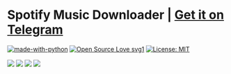 # Spotify Music Downloader | **<a href="https://telegram.me/SpotifyMusicDownloaderBot"><b>Get it on Telegram</b></a>**

[![made-with-python](https://img.shields.io/badge/Made%20with-Python-1f425f.svg)](https://www.python.org/) [![Open Source Love svg1](https://badges.frapsoft.com/os/v1/open-source.svg?v=103)](https://github.com/ellerbrock/open-source-badges/) [![License: MIT](https://img.shields.io/badge/License-MIT-yellow.svg)](https://opensource.org/licenses/MIT)

<img align="center" src="https://raw.githubusercontent.com/artyshko/smd/telegram-unstable/Data/header1.png">
<img align="center" src="https://raw.githubusercontent.com/artyshko/smd/telegram-unstable/Data/header2.png">
<img align="center" src="https://raw.githubusercontent.com/artyshko/smd/telegram-unstable/Data/header3.png">
<img align="center" src="https://raw.githubusercontent.com/artyshko/smd/telegram-unstable/Data/header4.png">

